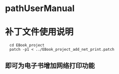 # pathUserManual
# 补丁文件使用说明
```
  cd EBook_project
  patch -p1 < ../EBook_project_add_net_print.patch 
```
## 即可为电子书增加网络打印功能
